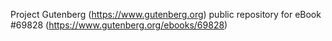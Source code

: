 Project Gutenberg (https://www.gutenberg.org) public repository for
eBook #69828 (https://www.gutenberg.org/ebooks/69828)
